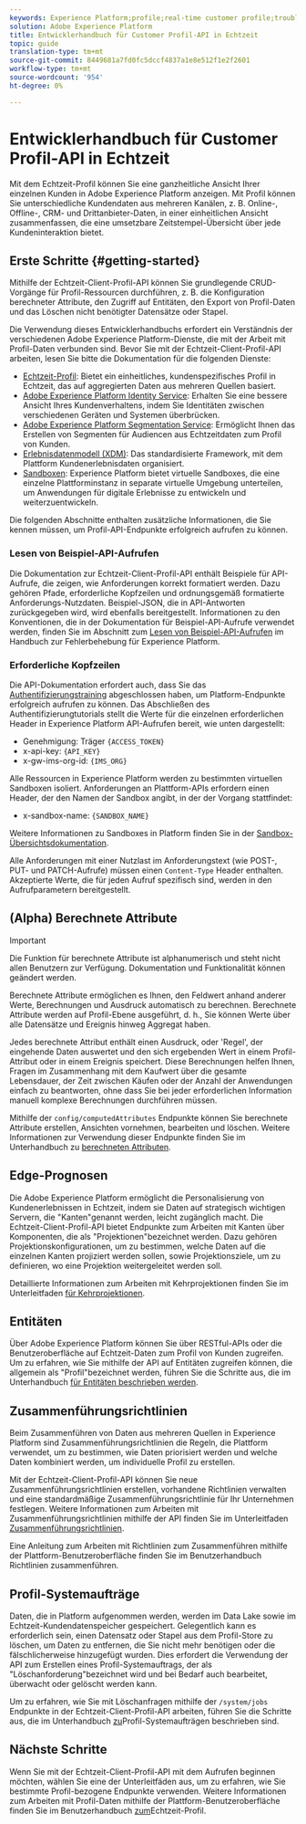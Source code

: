 ```yaml
---
keywords: Experience Platform;profile;real-time customer profile;troubleshooting;API
solution: Adobe Experience Platform
title: Entwicklerhandbuch für Customer Profil-API in Echtzeit
topic: guide
translation-type: tm+mt
source-git-commit: 8449681a7fd0fc5dccf4837a1e8e512f1e2f2601
workflow-type: tm+mt
source-wordcount: '954'
ht-degree: 0%

---
```



# Entwicklerhandbuch für Customer Profil-API in Echtzeit

Mit dem Echtzeit-Profil können Sie eine ganzheitliche Ansicht Ihrer einzelnen Kunden in Adobe Experience Platform anzeigen. Mit Profil können Sie unterschiedliche Kundendaten aus mehreren Kanälen, z. B. Online-, Offline-, CRM- und Drittanbieter-Daten, in einer einheitlichen Ansicht zusammenfassen, die eine umsetzbare Zeitstempel-Übersicht über jede Kundeninteraktion bietet.

## Erste Schritte {#getting-started}

Mithilfe der Echtzeit-Client-Profil-API können Sie grundlegende CRUD-Vorgänge für Profil-Ressourcen durchführen, z. B. die Konfiguration berechneter Attribute, den Zugriff auf Entitäten, den Export von Profil-Daten und das Löschen nicht benötigter Datensätze oder Stapel.

Die Verwendung dieses Entwicklerhandbuchs erfordert ein Verständnis der verschiedenen Adobe Experience Platform-Dienste, die mit der Arbeit mit Profil-Daten verbunden sind. Bevor Sie mit der Echtzeit-Client-Profil-API arbeiten, lesen Sie bitte die Dokumentation für die folgenden Dienste:

* [Echtzeit-Profil](../home.md): Bietet ein einheitliches, kundenspezifisches Profil in Echtzeit, das auf aggregierten Daten aus mehreren Quellen basiert.
* [Adobe Experience Platform Identity Service](../../identity-service/home.md): Erhalten Sie eine bessere Ansicht Ihres Kundenverhaltens, indem Sie Identitäten zwischen verschiedenen Geräten und Systemen überbrücken.
* [Adobe Experience Platform Segmentation Service](../../segmentation/home.md): Ermöglicht Ihnen das Erstellen von Segmenten für Audiencen aus Echtzeitdaten zum Profil von Kunden.
* [Erlebnisdatenmodell (XDM)](../../xdm/home.md): Das standardisierte Framework, mit dem Plattform Kundenerlebnisdaten organisiert.
* [Sandboxen](../../sandboxes/home.md): Experience Platform bietet virtuelle Sandboxes, die eine einzelne Plattforminstanz in separate virtuelle Umgebung unterteilen, um Anwendungen für digitale Erlebnisse zu entwickeln und weiterzuentwickeln.

Die folgenden Abschnitte enthalten zusätzliche Informationen, die Sie kennen müssen, um Profil-API-Endpunkte erfolgreich aufrufen zu können.

### Lesen von Beispiel-API-Aufrufen

Die Dokumentation zur Echtzeit-Client-Profil-API enthält Beispiele für API-Aufrufe, die zeigen, wie Anforderungen korrekt formatiert werden. Dazu gehören Pfade, erforderliche Kopfzeilen und ordnungsgemäß formatierte Anforderungs-Nutzdaten. Beispiel-JSON, die in API-Antworten zurückgegeben wird, wird ebenfalls bereitgestellt. Informationen zu den Konventionen, die in der Dokumentation für Beispiel-API-Aufrufe verwendet werden, finden Sie im Abschnitt zum [Lesen von Beispiel-API-Aufrufen](../../landing/troubleshooting.md#how-do-i-format-an-api-request) im Handbuch zur Fehlerbehebung für Experience Platform.

### Erforderliche Kopfzeilen

Die API-Dokumentation erfordert auch, dass Sie das [Authentifizierungstraining](../../tutorials/authentication.md) abgeschlossen haben, um Platform-Endpunkte erfolgreich aufrufen zu können. Das Abschließen des Authentifizierungtutorials stellt die Werte für die einzelnen erforderlichen Header in Experience Platform API-Aufrufen bereit, wie unten dargestellt:

* Genehmigung: Träger `{ACCESS_TOKEN}`
* x-api-key: `{API_KEY}`
* x-gw-ims-org-id: `{IMS_ORG}`

Alle Ressourcen in Experience Platform werden zu bestimmten virtuellen Sandboxen isoliert. Anforderungen an Plattform-APIs erfordern einen Header, der den Namen der Sandbox angibt, in der der Vorgang stattfindet:

* x-sandbox-name: `{SANDBOX_NAME}`

Weitere Informationen zu Sandboxes in Platform finden Sie in der [Sandbox-Übersichtsdokumentation](../../sandboxes/home.md).

Alle Anforderungen mit einer Nutzlast im Anforderungstext (wie POST-, PUT- und PATCH-Aufrufe) müssen einen `Content-Type` Header enthalten. Akzeptierte Werte, die für jeden Aufruf spezifisch sind, werden in den Aufrufparametern bereitgestellt.

## (Alpha) Berechnete Attribute

>[!IMPORTANT]
>Die Funktion für berechnete Attribute ist alphanumerisch und steht nicht allen Benutzern zur Verfügung. Dokumentation und Funktionalität können geändert werden.

Berechnete Attribute ermöglichen es Ihnen, den Feldwert anhand anderer Werte, Berechnungen und Ausdruck automatisch zu berechnen. Berechnete Attribute werden auf Profil-Ebene ausgeführt, d. h., Sie können Werte über alle Datensätze und Ereignis hinweg Aggregat haben.

Jedes berechnete Attribut enthält einen Ausdruck, oder &#39;Regel&#39;, der eingehende Daten auswertet und den sich ergebenden Wert in einem Profil-Attribut oder in einem Ereignis speichert. Diese Berechnungen helfen Ihnen, Fragen im Zusammenhang mit dem Kaufwert über die gesamte Lebensdauer, der Zeit zwischen Käufen oder der Anzahl der Anwendungen einfach zu beantworten, ohne dass Sie bei jeder erforderlichen Information manuell komplexe Berechnungen durchführen müssen.

Mithilfe der `config/computedAttributes` Endpunkte können Sie berechnete Attribute erstellen, Ansichten vornehmen, bearbeiten und löschen. Weitere Informationen zur Verwendung dieser Endpunkte finden Sie im Unterhandbuch zu [berechneten Attributen](computed-attributes.md).

## Edge-Prognosen

Die Adobe Experience Platform ermöglicht die Personalisierung von Kundenerlebnissen in Echtzeit, indem sie Daten auf strategisch wichtigen Servern, die &quot;Kanten&quot;genannt werden, leicht zugänglich macht. Die Echtzeit-Client-Profil-API bietet Endpunkte zum Arbeiten mit Kanten über Komponenten, die als &quot;Projektionen&quot;bezeichnet werden. Dazu gehören Projektionskonfigurationen, um zu bestimmen, welche Daten auf die einzelnen Kanten projiziert werden sollen, sowie Projektionsziele, um zu definieren, wo eine Projektion weitergeleitet werden soll.

Detaillierte Informationen zum Arbeiten mit Kehrprojektionen finden Sie im Unterleitfaden [für Kehrprojektionen](edge-projections.md).

## Entitäten

Über Adobe Experience Platform können Sie über RESTful-APIs oder die Benutzeroberfläche auf Echtzeit-Daten zum Profil von Kunden zugreifen. Um zu erfahren, wie Sie mithilfe der API auf Entitäten zugreifen können, die allgemein als &quot;Profil&quot;bezeichnet werden, führen Sie die Schritte aus, die im Unterhandbuch [für Entitäten beschrieben werden](entities.md).

## Zusammenführungsrichtlinien

Beim Zusammenführen von Daten aus mehreren Quellen in Experience Platform sind Zusammenführungsrichtlinien die Regeln, die Plattform verwendet, um zu bestimmen, wie Daten priorisiert werden und welche Daten kombiniert werden, um individuelle Profil zu erstellen.

Mit der Echtzeit-Client-Profil-API können Sie neue Zusammenführungsrichtlinien erstellen, vorhandene Richtlinien verwalten und eine standardmäßige Zusammenführungsrichtlinie für Ihr Unternehmen festlegen. Weitere Informationen zum Arbeiten mit Zusammenführungsrichtlinien mithilfe der API finden Sie im Unterleitfaden [Zusammenführungsrichtlinien](merge-policies.md).

Eine Anleitung zum Arbeiten mit Richtlinien zum Zusammenführen mithilfe der Plattform-Benutzeroberfläche finden Sie im Benutzerhandbuch [](../ui/merge-policies.md)Richtlinien zusammenführen.

## Profil-Systemaufträge

Daten, die in Platform aufgenommen werden, werden im Data Lake sowie im Echtzeit-Kundendatenspeicher gespeichert. Gelegentlich kann es erforderlich sein, einen Datensatz oder Stapel aus dem Profil-Store zu löschen, um Daten zu entfernen, die Sie nicht mehr benötigen oder die fälschlicherweise hinzugefügt wurden. Dies erfordert die Verwendung der API zum Erstellen eines Profil-Systemauftrags, der als &quot;Löschanforderung&quot;bezeichnet wird und bei Bedarf auch bearbeitet, überwacht oder gelöscht werden kann.

Um zu erfahren, wie Sie mit Löschanfragen mithilfe der `/system/jobs` Endpunkte in der Echtzeit-Client-Profil-API arbeiten, führen Sie die Schritte aus, die im Unterhandbuch [zu](profile-system-jobs.md)Profil-Systemaufträgen beschrieben sind.

## Nächste Schritte

Wenn Sie mit der Echtzeit-Client-Profil-API mit dem Aufrufen beginnen möchten, wählen Sie eine der Unterleitfäden aus, um zu erfahren, wie Sie bestimmte Profil-bezogene Endpunkte verwenden. Weitere Informationen zum Arbeiten mit Profil-Daten mithilfe der Plattform-Benutzeroberfläche finden Sie im Benutzerhandbuch [zum](../ui/user-guide.md)Echtzeit-Profil.